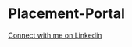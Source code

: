# Placement-Portal


[Connect with me on Linkedin](https://www.linkedin.com/in/shivam-giri-763894202/)
